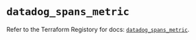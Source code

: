 # `datadog_spans_metric`

Refer to the Terraform Registory for docs: [`datadog_spans_metric`](https://registry.terraform.io/providers/datadog/datadog/3.34.0/docs/resources/spans_metric).

